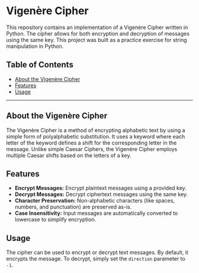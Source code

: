 # Vigenère Cipher

This repository contains an implementation of a Vigenère Cipher written in Python. The cipher allows for both encryption and decryption of messages using the same key. This project was built as a practice exercise for string manipulation in Python.

## Table of Contents
- [About the Vigenère Cipher](#about-the-vigenère-cipher)
- [Features](#features)
- [Usage](#usage)
---

## About the Vigenère Cipher
The Vigenère Cipher is a method of encrypting alphabetic text by using a simple form of polyalphabetic substitution. It uses a keyword where each letter of the keyword defines a shift for the corresponding letter in the message. Unlike simple Caesar Ciphers, the Vigenère Cipher employs multiple Caesar shifts based on the letters of a key.

## Features
- **Encrypt Messages:** Encrypt plaintext messages using a provided key.
- **Decrypt Messages:** Decrypt ciphertext messages using the same key.
- **Character Preservation:** Non-alphabetic characters (like spaces, numbers, and punctuation) are preserved as-is.
- **Case Insensitivity:** Input messages are automatically converted to lowercase to simplify encryption.

## Usage
The cipher can be used to encrypt or decrypt text messages. By default, it encrypts the message. To decrypt, simply set the `direction` parameter to `-1`.

